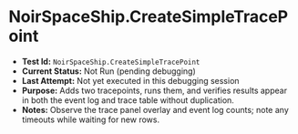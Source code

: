 # NoirSpaceShip.CreateSimpleTracePoint

- **Test Id:** `NoirSpaceShip.CreateSimpleTracePoint`
- **Current Status:** Not Run (pending debugging)
- **Last Attempt:** Not yet executed in this debugging session
- **Purpose:** Adds two tracepoints, runs them, and verifies results appear in both the event log and trace table without duplication.
- **Notes:** Observe the trace panel overlay and event log counts; note any timeouts while waiting for new rows.

